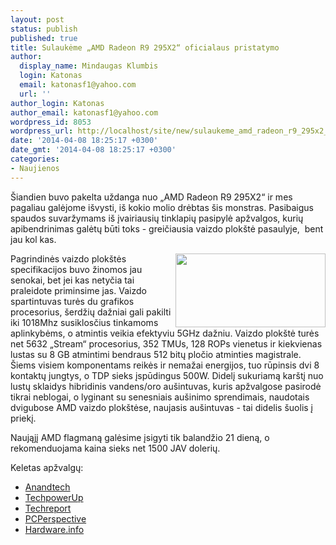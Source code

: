 ```yaml
---
layout: post
status: publish
published: true
title: Sulaukėme „AMD Radeon R9 295X2“ oficialaus pristatymo
author:
  display_name: Mindaugas Klumbis
  login: Katonas
  email: katonasf1@yahoo.com
  url: ''
author_login: Katonas
author_email: katonasf1@yahoo.com
wordpress_id: 8053
wordpress_url: http://localhost/site/new/sulaukeme_amd_radeon_r9_295x2_oficialaus_pristatymo/
date: '2014-04-08 18:25:17 +0300'
date_gmt: '2014-04-08 18:25:17 +0300'
categories:
- Naujienos
---
```

<p>
	&Scaron;iandien buvo pakelta uždanga nuo &bdquo;AMD Radeon R9 295X2&ldquo; ir mes pagaliau galėjome i&scaron;vysti, i&scaron; kokio molio drėbtas &scaron;is monstras. Pasibaigus spaudos suvaržymams i&scaron; įvairiausių tinklapių pasipylė apžvalgos, kurių apibendrinimas galėtų būti toks - greičiausia vaizdo plok&scaron;tė pasaulyje, &nbsp;bent jau kol kas.</p>
<p>
	<a href="http://technews.lt/userfiles/Radeon_R9_WaterCooler_Product_Shot_PartsStacked_RGB_5in300dpi.jpg"><img alt="" src="http://technews.lt/userfiles/Radeon_R9_WaterCooler_Product_Shot_PartsStacked_RGB_5in300dpi.jpg" style="width: 240px; height: 118px; float: right;" /></a>Pagrindinės vaizdo plok&scaron;tės specifikacijos buvo žinomos jau senokai, bet jei kas netyčia tai praleidote priminsime jas. Vaizdo spartintuvas turės du grafikos procesorius, &scaron;erdžių dažniai gali pakilti iki 1018Mhz susiklosčius tinkamoms aplinkybėms, o atmintis veikia efektyviu 5GHz dažniu. Vaizdo plok&scaron;tė turės net 5632 &bdquo;Stream&ldquo; procesorius, 352 TMUs, 128 ROPs vienetus ir kiekvienas lustas su 8 GB atmintimi bendraus 512 bitų pločio atminties magistrale. &Scaron;iems visiem komponentams reikės ir nemažai energijos, tuo rūpinsis dvi 8 kontaktų jungtys, o TDP sieks įspūdingus 500W. Didelį sukuriamą kar&scaron;tį nuo lustų sklaidys hibridinis vandens/oro au&scaron;intuvas, kuris apžvalgose pasirodė tikrai neblogai, o lyginant su senesniais au&scaron;inimo sprendimais, naudotais dvigubose AMD vaizdo plok&scaron;tėse, naujasis au&scaron;intuvas - tai didelis &scaron;uolis į priekį.</p>
<p>
	Naująjį AMD flagmaną galėsime įsigyti tik balandžio 21 dieną, o rekomenduojama kaina sieks net 1500 JAV dolerių.</p>
<p>
	Keletas apžvalgų:</p>
<ul>
<li>
		<a href="http://www.anandtech.com/show/7930/the-amd-radeon-r9-295x2-review">Anandtech </a></li>
<li>
		<a href="http://www.techpowerup.com/reviews/AMD/R9_295_X2/">TechpowerUp </a></li>
<li>
		<a href="http://techreport.com/review/26279/amd-radeon-r9-295-x2-graphics-card">Techreport </a></li>
<li>
		<a href="http://www.pcper.com/reviews/Graphics-Cards/AMD-Radeon-R9-295X2-8GB-Graphics-Card-Review">PCPerspective </a></li>
<li>
		<a href="http://uk.hardware.info/reviews/5321/amd-radeon-r9-295x2-review-ready-for-the-ultra-hd-revolution">Hardware.info </a></li>
</ul>
